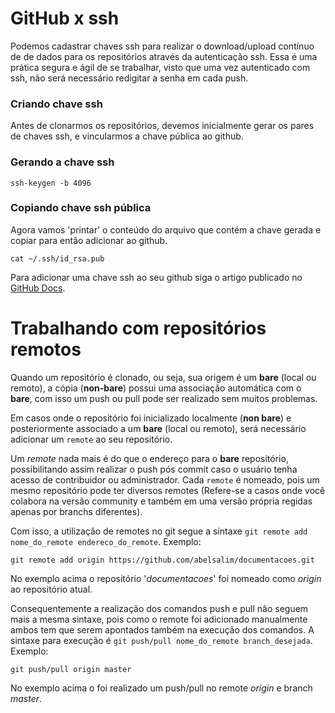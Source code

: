 # GitHub x ssh
Podemos cadastrar chaves ssh para realizar o download/upload contínuo de de
dados para os repositórios através da autenticação ssh. Essa é uma prática
segura e ágil de se trabalhar, visto que uma vez autenticado com ssh, não será
necessário redigitar a senha em cada push.

### Criando chave ssh
Antes de clonarmos os repositórios, devemos inicialmente gerar os pares de
chaves ssh, e vincularmos a chave pública ao github.

### Gerando a chave ssh
```
ssh-keygen -b 4096
```

### Copiando chave ssh pública
Agora vamos 'printar' o conteúdo do arquivo que contém a chave gerada e copiar
para então adicionar ao github.
```
cat ~/.ssh/id_rsa.pub
```

Para adicionar uma chave ssh ao seu github siga o artigo publicado no
[GitHub Docs](https://docs.github.com/pt/authentication/connecting-to-github-with-ssh/adding-a-new-ssh-key-to-your-github-account).


# Trabalhando com repositórios remotos

Quando um repositório é clonado, ou seja, sua origem é um __bare__ (local ou
remoto), a cópia (__non-bare__) possui uma associação automática com o
__bare__, com isso um push ou pull pode ser realizado sem muitos problemas.

Em casos onde o repositório foi inicializado localmente (__non bare__) e
posteriormente associado a um __bare__ (local ou remoto), será necessário
adicionar um `remote` ao seu repositório.

Um *remote* nada mais é do que o endereço para o __bare__ repositório,
possibilitando assim realizar o push pós commit caso o usuário tenha acesso
de contribuidor ou administrador. Cada `remote` é nomeado, pois um mesmo
repositório pode ter diversos remotes (Refere-se a casos onde você colabora na
versão community e também em uma versão própria regidas apenas por branchs
diferentes).

Com isso, a utilização de remotes no git segue a sintaxe
`git remote add nome_do_remote endereco_do_remote`. Exemplo:

```
git remote add origin https://github.com/abelsalim/documentacoes.git
```

No exemplo acima o repositório '*documentacoes*' foi nomeado como *origin* ao
repositório atual.

Consequentemente a realização dos comandos push e pull não seguem mais a mesma
sintaxe, pois como o remote foi adicionado manualmente ambos tem que serem
apontados também na execução dos comandos. A sintaxe para execução é
`git push/pull nome_do_remote branch_desejada`. Exemplo:

```
git push/pull origin master
```

No exemplo acima o foi realizado um push/pull no remote *origin* e branch
*master*.
